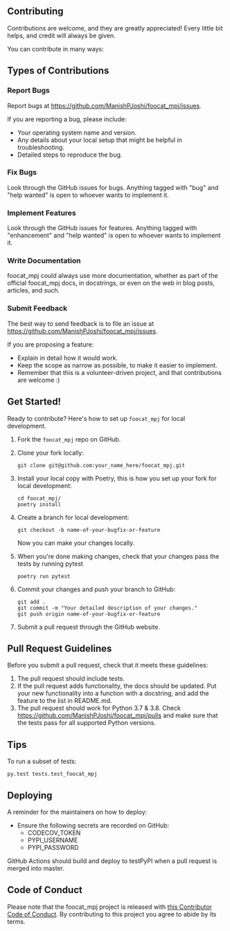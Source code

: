 
## Contributing

Contributions are welcome, and they are greatly appreciated! Every little bit
helps, and credit will always be given.

You can contribute in many ways:

## Types of Contributions


### Report Bugs

Report bugs at https://github.com/ManishPJoshi/foocat_mpj/issues.

If you are reporting a bug, please include:

* Your operating system name and version.
* Any details about your local setup that might be helpful in troubleshooting.
* Detailed steps to reproduce the bug.

### Fix Bugs

Look through the GitHub issues for bugs. Anything tagged with "bug" and "help
wanted" is open to whoever wants to implement it.

### Implement Features

Look through the GitHub issues for features. Anything tagged with "enhancement"
and "help wanted" is open to whoever wants to implement it.

### Write Documentation

foocat_mpj could always use more documentation, whether as part of the
official foocat_mpj docs, in docstrings, or even on the web in blog posts,
articles, and such.

### Submit Feedback

The best way to send feedback is to file an issue at https://github.com/ManishPJoshi/foocat_mpj/issues.

If you are proposing a feature:

* Explain in detail how it would work.
* Keep the scope as narrow as possible, to make it easier to implement.
* Remember that this is a volunteer-driven project, and that contributions
  are welcome :)

## Get Started!

Ready to contribute? Here's how to set up `foocat_mpj` for local development.

1. Fork the `foocat_mpj` repo on GitHub.

2. Clone your fork locally:

	```
	git clone git@github.com:your_name_here/foocat_mpj.git
	```

3. Install your local copy with Poetry, this is how you set up your fork for local development:

	```
	cd foocat_mpj/
	poetry install
	```

4. Create a branch for local development:

	```
	git checkout -b name-of-your-bugfix-or-feature
	```

   	Now you can make your changes locally.

5. When you're done making changes, check that your changes pass the tests by running pytest

	```
	poetry run pytest
	```

6. Commit your changes and push your branch to GitHub:

	```
	git add .
	git commit -m "Your detailed description of your changes."
	git push origin name-of-your-bugfix-or-feature
	```

7. Submit a pull request through the GitHub website.

## Pull Request Guidelines

Before you submit a pull request, check that it meets these guidelines:

1. The pull request should include tests.
2. If the pull request adds functionality, the docs should be updated. Put
   your new functionality into a function with a docstring, and add the
   feature to the list in README.md.
3. The pull request should work for Python 3.7 & 3.8. Check https://github.com/ManishPJoshi/foocat_mpj/pulls and make sure that the tests pass for all supported Python versions.

## Tips

To run a subset of tests:

```
py.test tests.test_foocat_mpj
```

## Deploying

A reminder for the maintainers on how to deploy:

- Ensure the following secrets are recorded on GitHub:
	- CODECOV_TOKEN	
	- PYPI_USERNAME
 	- PYPI_PASSWORD	

 GitHub Actions should build and deploy to testPyPI when a pull request is merged into master.

## Code of Conduct

Please note that the foocat_mpj project is released with [this Contributor Code of Conduct](CONDUCT.md). By contributing to this project you agree to abide by its terms.
